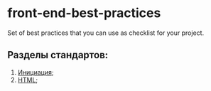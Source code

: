 # front-end-best-practices
Set of best practices that you can use as checklist for your project.

## Разделы стандартов:
  1. [Инициация](https://github.com/fullstack-development/front-end-best-practices/blob/master/Initiation.md);
  2. [HTML](https://github.com/fullstack-development/front-end-best-practices/blob/master/HTMLtags.md);
